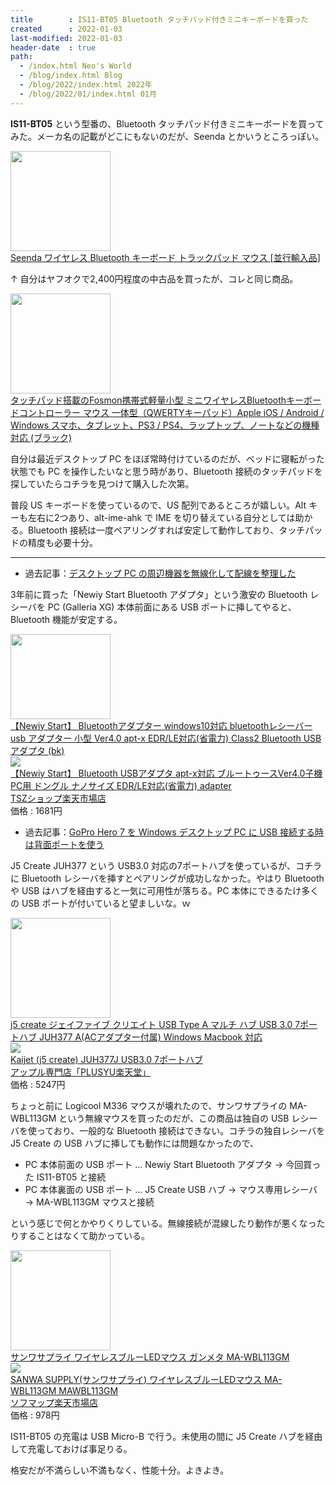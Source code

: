 ```yaml
---
title        : IS11-BT05 Bluetooth タッチパッド付きミニキーボードを買った
created      : 2022-01-03
last-modified: 2022-01-03
header-date  : true
path:
  - /index.html Neo's World
  - /blog/index.html Blog
  - /blog/2022/index.html 2022年
  - /blog/2022/01/index.html 01月
---
```


__IS11-BT05__ という型番の、Bluetooth タッチパッド付きミニキーボードを買ってみた。メーカ名の記載がどこにもないのだが、Seenda とかいうところっぽい。

<div class="ad-amazon">
  <div class="ad-amazon-image">
    <a href="https://www.amazon.co.jp/dp/B00VHGGHBC?tag=neos21-22&amp;linkCode=osi&amp;th=1&amp;psc=1">
      <img src="https://m.media-amazon.com/images/I/51IdTRxOuXL._SL160_.jpg" width="160" height="160">
    </a>
  </div>
  <div class="ad-amazon-info">
    <div class="ad-amazon-title">
      <a href="https://www.amazon.co.jp/dp/B00VHGGHBC?tag=neos21-22&amp;linkCode=osi&amp;th=1&amp;psc=1">Seenda ワイヤレス Bluetooth キーボード トラックパッド マウス [並行輸入品]</a>
    </div>
  </div>
</div>

↑ 自分はヤフオクで2,400円程度の中古品を買ったが、コレと同じ商品。

<div class="ad-amazon">
  <div class="ad-amazon-image">
    <a href="https://www.amazon.co.jp/dp/B00BX0YKX4?tag=neos21-22&amp;linkCode=osi&amp;th=1&amp;psc=1">
      <img src="https://m.media-amazon.com/images/I/51CY4Zo2bgL._SL160_.jpg" width="160" height="160">
    </a>
  </div>
  <div class="ad-amazon-info">
    <div class="ad-amazon-title">
      <a href="https://www.amazon.co.jp/dp/B00BX0YKX4?tag=neos21-22&amp;linkCode=osi&amp;th=1&amp;psc=1">タッチパッド搭載のFosmon携帯式軽量小型 ミニワイヤレスBluetoothキーボードコントローラー マウス 一体型（QWERTYキーパッド）Apple iOS / Android / Windows スマホ、タブレット、PS3 / PS4、ラップトップ、ノートなどの機種対応 (ブラック)</a>
    </div>
  </div>
</div>

自分は最近デスクトップ PC をほぼ常時付けているのだが、ベッドに寝転がった状態でも PC を操作したいなと思う時があり、Bluetooth 接続のタッチパッドを探していたらコチラを見つけて購入した次第。

普段 US キーボードを使っているので、US 配列であるところが嬉しい。Alt キーも左右に2つあり、alt-ime-ahk で IME を切り替えている自分としては助かる。Bluetooth 接続は一度ペアリングすれば安定して動作しており、タッチパッドの精度も必要十分。

---

- 過去記事：[デスクトップ PC の周辺機器を無線化して配線を整理した](/blog/2019/02/06-01.html)

3年前に買った「Newiy Start Bluetooth アダプタ」という激安の Bluetooth レシーバを PC (Galleria XG) 本体前面にある USB ポートに挿してやると、Bluetooth 機能が安定する。

<div class="ad-amazon">
  <div class="ad-amazon-image">
    <a href="https://www.amazon.co.jp/dp/B01M658C3P?tag=neos21-22&amp;linkCode=osi&amp;th=1&amp;psc=1">
      <img src="https://m.media-amazon.com/images/I/41gffK5a9oL._SL160_.jpg" width="160" height="136">
    </a>
  </div>
  <div class="ad-amazon-info">
    <div class="ad-amazon-title">
      <a href="https://www.amazon.co.jp/dp/B01M658C3P?tag=neos21-22&amp;linkCode=osi&amp;th=1&amp;psc=1">【Newiy Start】 Bluetoothアダプター windows10対応 bluetoothレシーバー usb アダプター 小型 Ver4.0 apt-x EDR/LE対応(省電力) Class2 Bluetooth USBアダプタ (bk)</a>
    </div>
  </div>
</div>

<div class="ad-rakuten">
  <div class="ad-rakuten-image">
    <a href="https://hb.afl.rakuten.co.jp/hgc/g00tm712.waxyc6eb.g00tm712.waxyd9b9/?pc=https%3A%2F%2Fitem.rakuten.co.jp%2Ftszshop%2F4919618370231%2F&amp;m=http%3A%2F%2Fm.rakuten.co.jp%2Ftszshop%2Fi%2F10107071%2F">
      <img src="https://thumbnail.image.rakuten.co.jp/@0_mall/tszshop/cabinet/r_1621029446/4919618370231.jpg?_ex=128x128">
    </a>
  </div>
  <div class="ad-rakuten-info">
    <div class="ad-rakuten-title">
      <a href="https://hb.afl.rakuten.co.jp/hgc/g00tm712.waxyc6eb.g00tm712.waxyd9b9/?pc=https%3A%2F%2Fitem.rakuten.co.jp%2Ftszshop%2F4919618370231%2F&amp;m=http%3A%2F%2Fm.rakuten.co.jp%2Ftszshop%2Fi%2F10107071%2F">【Newiy Start】 Bluetooth USBアダプタ apt-x対応 ブルートゥースVer4.0子機 PC用 ドングル ナノサイズ EDR/LE対応(省電力) adapter</a>
    </div>
    <div class="ad-rakuten-shop">
      <a href="https://hb.afl.rakuten.co.jp/hgc/g00tm712.waxyc6eb.g00tm712.waxyd9b9/?pc=https%3A%2F%2Fwww.rakuten.co.jp%2Ftszshop%2F&amp;m=http%3A%2F%2Fm.rakuten.co.jp%2Ftszshop%2F">TSZショップ楽天市場店</a>
    </div>
    <div class="ad-rakuten-price">価格 : 1681円</div>
  </div>
</div>

- 過去記事：[GoPro Hero 7 を Windows デスクトップ PC に USB 接続する時は背面ポートを使う](/blog/2020/07/16-03.html)

J5 Create JUH377 という USB3.0 対応の7ポートハブを使っているが、コチラに Bluetooth レシーバを挿すとペアリングが成功しなかった。やはり Bluetooth や USB はハブを経由すると一気に可用性が落ちる。PC 本体にできるたけ多くの USB ポートが付いていると望ましいな。ｗ

<div class="ad-amazon">
  <div class="ad-amazon-image">
    <a href="https://www.amazon.co.jp/dp/B07K48YXB2?tag=neos21-22&amp;linkCode=osi&amp;th=1&amp;psc=1">
      <img src="https://m.media-amazon.com/images/I/41gDzTKyUVL._SL160_.jpg" width="160" height="160">
    </a>
  </div>
  <div class="ad-amazon-info">
    <div class="ad-amazon-title">
      <a href="https://www.amazon.co.jp/dp/B07K48YXB2?tag=neos21-22&amp;linkCode=osi&amp;th=1&amp;psc=1">j5 create ジェイファイブ クリエイト USB Type A マルチ ハブ USB 3.0 7ポートハブ JUH377 A(ACアダプター付属) Windows Macbook 対応</a>
    </div>
  </div>
</div>

<div class="ad-rakuten">
  <div class="ad-rakuten-image">
    <a href="https://hb.afl.rakuten.co.jp/hgc/g00pkkn2.waxyc9f9.g00pkkn2.waxydcd0/?pc=https%3A%2F%2Fitem.rakuten.co.jp%2Fplusyu%2F4954591511260%2F&amp;m=http%3A%2F%2Fm.rakuten.co.jp%2Fplusyu%2Fi%2F10589047%2F">
      <img src="https://thumbnail.image.rakuten.co.jp/@0_mall/plusyu/cabinet/system/g2huwue020/xtamooiqlqplxbg.jpg?_ex=128x128">
    </a>
  </div>
  <div class="ad-rakuten-info">
    <div class="ad-rakuten-title">
      <a href="https://hb.afl.rakuten.co.jp/hgc/g00pkkn2.waxyc9f9.g00pkkn2.waxydcd0/?pc=https%3A%2F%2Fitem.rakuten.co.jp%2Fplusyu%2F4954591511260%2F&amp;m=http%3A%2F%2Fm.rakuten.co.jp%2Fplusyu%2Fi%2F10589047%2F">Kaijet (j5 create) JUH377J USB3.0 7ポートハブ</a>
    </div>
    <div class="ad-rakuten-shop">
      <a href="https://hb.afl.rakuten.co.jp/hgc/g00pkkn2.waxyc9f9.g00pkkn2.waxydcd0/?pc=https%3A%2F%2Fwww.rakuten.co.jp%2Fplusyu%2F&amp;m=http%3A%2F%2Fm.rakuten.co.jp%2Fplusyu%2F">アップル専門店「PLUSYU楽天堂」</a>
    </div>
    <div class="ad-rakuten-price">価格 : 5247円</div>
  </div>
</div>

ちょっと前に Logicool M336 マウスが壊れたので、サンワサプライの MA-WBL113GM という無線マウスを買ったのだが、この商品は独自の USB レシーバを使っており、一般的な Bluetooth 接続はできない。コチラの独自レシーバを J5 Create の USB ハブに挿しても動作には問題なかったので、

- PC 本体前面の USB ポート … Newiy Start Bluetooth アダプタ → 今回買った IS11-BT05 と接続
- PC 本体裏面の USB ポート … J5 Create USB ハブ → マウス専用レシーバ → MA-WBL113GM マウスと接続

という感じで何とかやりくりしている。無線接続が混線したり動作が悪くなったりすることはなくて助かっている。

<div class="ad-amazon">
  <div class="ad-amazon-image">
    <a href="https://www.amazon.co.jp/dp/B07BSWNB58?tag=neos21-22&amp;linkCode=osi&amp;th=1&amp;psc=1">
      <img src="https://m.media-amazon.com/images/I/41SeyKmVbBL._SL160_.jpg" width="160" height="160">
    </a>
  </div>
  <div class="ad-amazon-info">
    <div class="ad-amazon-title">
      <a href="https://www.amazon.co.jp/dp/B07BSWNB58?tag=neos21-22&amp;linkCode=osi&amp;th=1&amp;psc=1">サンワサプライ ワイヤレスブルーLEDマウス ガンメタ MA-WBL113GM</a>
    </div>
  </div>
</div>

<div class="ad-rakuten">
  <div class="ad-rakuten-image">
    <a href="https://hb.afl.rakuten.co.jp/hgc/g00pyd12.waxycef8.g00pyd12.waxyd0ad/?pc=https%3A%2F%2Fitem.rakuten.co.jp%2Fdtc%2F4969887695036%2F&amp;m=http%3A%2F%2Fm.rakuten.co.jp%2Fdtc%2Fi%2F11523702%2F">
      <img src="https://thumbnail.image.rakuten.co.jp/@0_mall/dtc/cabinet/mc113/56970.jpg?_ex=128x128">
    </a>
  </div>
  <div class="ad-rakuten-info">
    <div class="ad-rakuten-title">
      <a href="https://hb.afl.rakuten.co.jp/hgc/g00pyd12.waxycef8.g00pyd12.waxyd0ad/?pc=https%3A%2F%2Fitem.rakuten.co.jp%2Fdtc%2F4969887695036%2F&amp;m=http%3A%2F%2Fm.rakuten.co.jp%2Fdtc%2Fi%2F11523702%2F">SANWA SUPPLY(サンワサプライ) ワイヤレスブルーLEDマウス MA-WBL113GM MAWBL113GM</a>
    </div>
    <div class="ad-rakuten-shop">
      <a href="https://hb.afl.rakuten.co.jp/hgc/g00pyd12.waxycef8.g00pyd12.waxyd0ad/?pc=https%3A%2F%2Fwww.rakuten.co.jp%2Fdtc%2F&amp;m=http%3A%2F%2Fm.rakuten.co.jp%2Fdtc%2F">ソフマップ楽天市場店</a>
    </div>
    <div class="ad-rakuten-price">価格 : 978円</div>
  </div>
</div>

IS11-BT05 の充電は USB Micro-B で行う。未使用の間に J5 Create ハブを経由して充電しておけば事足りる。

格安だが不満らしい不満もなく、性能十分。よきよき。
